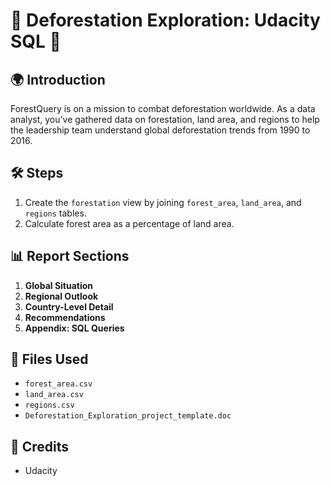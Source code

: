 # 🌲 Deforestation Exploration: Udacity SQL 🌲

## 🌍 Introduction
ForestQuery is on a mission to combat deforestation worldwide. As a data analyst, you’ve gathered data on forestation, land area, and regions to help the leadership team understand global deforestation trends from 1990 to 2016.

## 🛠️ Steps
1. Create the `forestation` view by joining `forest_area`, `land_area`, and `regions` tables.
2. Calculate forest area as a percentage of land area.

## 📊 Report Sections
1. **Global Situation**
2. **Regional Outlook**
3. **Country-Level Detail**
4. **Recommendations**
5. **Appendix: SQL Queries**

## 📂 Files Used
- `forest_area.csv`
- `land_area.csv`
- `regions.csv`
- `Deforestation_Exploration_project_template.doc`

## 🔧 Credits
- Udacity

